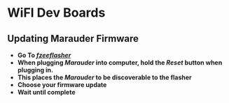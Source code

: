 # WiFI Dev Boards

## Updating Marauder Firmware
* **Go To *[fzeeflasher](https://fzeeflasher.com/)***
* **When plugging *Marauder* into computer, hold the *Reset* button when plugging in.**
* **This places the *Marauder* to be discoverable to the flasher**
* **Choose your firmware update**
* **Wait until complete**

